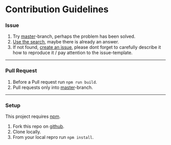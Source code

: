 # Contribution Guidelines

### Issue

 1. Try [master](https://github.com/Simonwep/event/tree/master)-branch, perhaps the problem has been solved.
 2. [Use the search](https://github.com/Simonwep/event/search?type=Issues), maybe there is already an answer.
 3. If not found, [create an issue](https://github.com/Simonwep/event/issues/new), please dont forget to carefully describe it how to reproduce it / pay attention to the issue-template.

***

### Pull Request

 1. Before a Pull request run `npm run build`.
 2. Pull requests only into [master](https://github.com/Simonwep/event/tree/master)-branch.

***

### Setup

This project requires [npm](https://nodejs.org/en/).
 
 1. Fork this repo on [github](https://github.com/Simonwep/event).
 2. Clone locally.
 3. From your local repro run `npm install`.
